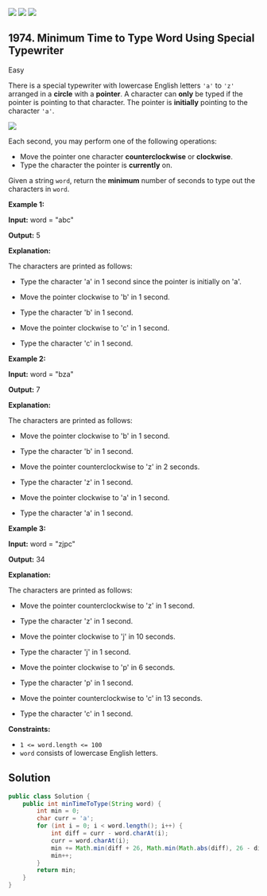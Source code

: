 [![](https://img.shields.io/github/stars/javadev/LeetCode-in-Java?label=Stars&style=flat-square)](https://github.com/javadev/LeetCode-in-Java)
[![](https://img.shields.io/github/forks/javadev/LeetCode-in-Java?label=Fork%20me%20on%20GitHub%20&style=flat-square)](https://github.com/javadev/LeetCode-in-Java/fork)
[![](https://img.shields.io/badge/-LeetCode%20in%20Kotlin-blue?style=flat-square)](https://github.com/javadev/LeetCode-in-Kotlin)

## 1974\. Minimum Time to Type Word Using Special Typewriter

Easy

There is a special typewriter with lowercase English letters `'a'` to `'z'` arranged in a **circle** with a **pointer**. A character can **only** be typed if the pointer is pointing to that character. The pointer is **initially** pointing to the character `'a'`.

![](https://assets.leetcode.com/uploads/2021/07/31/chart.jpg)

Each second, you may perform one of the following operations:

*   Move the pointer one character **counterclockwise** or **clockwise**.
*   Type the character the pointer is **currently** on.

Given a string `word`, return the **minimum** number of seconds to type out the characters in `word`.

**Example 1:**

**Input:** word = "abc"

**Output:** 5

**Explanation:** 

The characters are printed as follows: 

- Type the character 'a' in 1 second since the pointer is initially on 'a'. 

- Move the pointer clockwise to 'b' in 1 second. 

- Type the character 'b' in 1 second. 

- Move the pointer clockwise to 'c' in 1 second. 

- Type the character 'c' in 1 second.

**Example 2:**

**Input:** word = "bza"

**Output:** 7

**Explanation:** 

The characters are printed as follows: 

- Move the pointer clockwise to 'b' in 1 second. 

- Type the character 'b' in 1 second. 

- Move the pointer counterclockwise to 'z' in 2 seconds. 

- Type the character 'z' in 1 second. 

- Move the pointer clockwise to 'a' in 1 second. 

- Type the character 'a' in 1 second.

**Example 3:**

**Input:** word = "zjpc"

**Output:** 34

**Explanation:** 

The characters are printed as follows: 

- Move the pointer counterclockwise to 'z' in 1 second. 

- Type the character 'z' in 1 second. 

- Move the pointer clockwise to 'j' in 10 seconds. 

- Type the character 'j' in 1 second. 

- Move the pointer clockwise to 'p' in 6 seconds. 

- Type the character 'p' in 1 second. 

- Move the pointer counterclockwise to 'c' in 13 seconds.

- Type the character 'c' in 1 second.

**Constraints:**

*   `1 <= word.length <= 100`
*   `word` consists of lowercase English letters.

## Solution

```java
public class Solution {
    public int minTimeToType(String word) {
        int min = 0;
        char curr = 'a';
        for (int i = 0; i < word.length(); i++) {
            int diff = curr - word.charAt(i);
            curr = word.charAt(i);
            min += Math.min(diff + 26, Math.min(Math.abs(diff), 26 - diff));
            min++;
        }
        return min;
    }
}
```